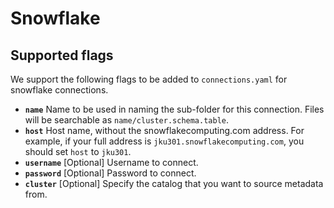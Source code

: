 # Snowflake

## Supported flags

We support the following flags to be added to `connections.yaml` for snowflake connections.

* **`name`** Name to be used in naming the sub-folder for this connection. Files will be searchable as `name/cluster.schema.table`.
* **`host`** Host name, without the snowflakecomputing.com address. For example, if your full address is `jku301.snowflakecomputing.com`, you should set `host` to `jku301`.
* **`username`** \[Optional\] Username to connect.
* **`password`** \[Optional\] Password to connect.
* **`cluster`** \[Optional\] Specify the catalog that you want to source metadata from.

